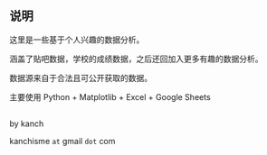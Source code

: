## 说明

这里是一些基于个人兴趣的数据分析。

涵盖了贴吧数据，学校的成绩数据，之后还回加入更多有趣的数据分析。

数据源来自于合法且可公开获取的数据。

主要使用 Python + Matplotlib + Excel + Google Sheets

## 

by kanch

kanchisme `at` gmail `dot` com